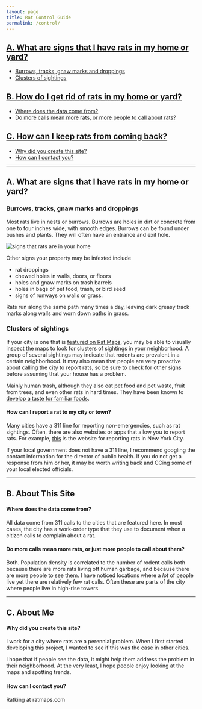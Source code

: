 ```yaml
---
layout: page
title: Rat Control Guide
permalink: /control/
---
```



## [A. What are signs that I have rats in my home or yard?](#rats-in-the-home)

  + [Burrows, tracks, gnaw marks and droppings](#signs)
  + [Clusters of sightings](#clusters)

## [B. How do I get rid of rats in my home or yard?](#about-rat-maps)

  + [Where does the data come from?](#where-data)
  + [Do more calls mean more rats, or more people to call about rats?](#more-calls-mean)


## [C. How can I keep rats from coming back?](#about-me)

  + [Why did you create this site?](#why)
  + [How can I contact you?](#contact)



****

## A. What are signs that I have rats in my home or yard? <a id="rats-in-the-home"></a>

### Burrows, tracks, gnaw marks and droppings <a id="signs"></a>

Most rats live in nests or burrows. Burrows are holes in dirt or concrete from one to four inches wide, with smooth edges. Burrows can be found under bushes and plants. They will often have an entrance and exit hole.

![signs that rats are in your home](http://googledrive.com/host/0BxOPuM_gK7bqUW85bjZUd1UwTGs/faqs/Signs_that_rats_are_in_your_home.png)

Other signs your property may be infested include

+ rat droppings
+ chewed holes in walls, doors, or floors
+ holes and gnaw marks on trash barrels
+ holes in bags of pet food, trash, or bird seed
+ signs of runways on walls or grass.  

Rats run along the same path many times a day, leaving dark greasy track marks along walls and worn down paths in grass.   


### Clusters of sightings <a id="clusters"></a>

If your city is one that is [featured on Rat Maps](ratmaps.com/cities), you may be able to visually inspect the maps to look for clusters of sightings in your neighborhood. A group of several sightings may indicate that rodents are prevalent in a certain neighborhood. It may also mean that people are very proactive about calling the city to report rats, so be sure to check for other signs before assuming that your house has a problem.   

Mainly human trash, although they also eat pet food and pet waste, fruit from trees, and even other rats in hard times. They have been known to [develop a taste for familiar foods](http://nymag.com/daily/intelligencer/2013/03/new-york-city-rats-wont-eat-just-anything.html).


#### How can I report a rat to my city or town? <a id="report"></a>

Many cities have a 311 line for reporting non-emergencies, such as rat sightings. Often, there are also websites or apps that allow you to report rats. For example, [this](http://www1.nyc.gov/nyc-resources/service/2374/rodent-complaint) is the website for reporting rats in New York City. 

If your local government does not have a 311 line, I recommend googling the contact information for the director of public health. If you do not get a response from him or her, it may be worth writing back and CCing some of your local elected officials. 

****

## B. About This Site <a id="about-rat-maps"></a>

#### Where does the data come from? <a id="where-data"></a>

All data come from 311 calls to the cities that are featured here. In most cases, the city has a work-order type that they use to document when a citizen calls to complain about a rat.


#### Do more calls mean more rats, or just more people to call about them? <a id="more-calls-mean"></a>

Both. Population density is correlated to the number of rodent calls both because there are more rats living off human garbage, and because there are more people to see them. I have noticed locations where a *lot* of people live yet there are relatively few rat calls. Often these are parts of the city where people live in high-rise towers.    

 
****

## C. About Me <a id="about-me"></a>

#### Why did you create this site? <a id="why"></a>

I work for a city where rats are a perennial problem. When I first started developing this project, I wanted to see if this was the case in other cities. 

I hope that if people see the data, it might help them address the problem in their neighborhood. At the very least, I hope people enjoy looking at the maps and spotting trends.   


#### How can I contact you? <a id="contact"></a>

Ratking at ratmaps.com

<br>




